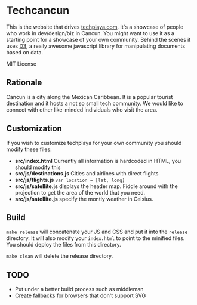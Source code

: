 Techcancun
=============

This is the website that drives [techplaya.com](http://techcancun.com/). It's a showcase of people who work in dev/design/biz in Cancun. You might want to use it as a starting point for a showcase of your own community. Behind the scenes it uses [D3](http://d3js.com/), a really awesome javascript library for manipulating documents based on data. 

MIT License

Rationale
-------

Cancun is a city along the Mexican Caribbean. It is a popular tourist destination and it hosts a not so small tech community. We would like to connect with other like-minded individuals who visit the area. 

Customization
-------

If you wish to customize techplaya for your own community you should modify these files:

* **src/index.html** Currently all information is hardcoded in HTML, you should modify this
* **src/js/destinations.js** Cities and airlines with direct flights
* **src/js/flights.js** `var location = [lat, long]`
* **src/js/satellite.js** displays the header map. Fiddle around with the projection to get the area of the world that you need.
* **src/js/satellite.js** specify the montly weather in Celsius.

Build
-------

`make release` will concatenate your JS and CSS and put it into the `release` directory. It will also modify your `index.html` to point to the minified files. You should deploy the files from this directory.

`make clean` will delete the release directory.


TODO
-------

* Put under a better build process such as middleman
* Create fallbacks for browsers that don't support SVG

